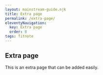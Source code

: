 ```yaml
---
layout: mainstream-guide.njk
title: Extra page
permalink: /extra-page/
eleventyNavigation:
  key: Extra page
  order: 8
tags: fitnote
---
```


## Extra page

This is an extra page that can be added easily.
